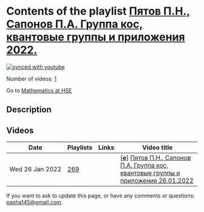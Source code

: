 # Contents of the playlist [Пятов П.Н., Сапонов П.А. Группа кос, квантовые группы и приложения 2022.](https://www.youtube.com/playlist?list=PLq3E5oubNNoCWZ2sDzDtH9qdSRnKKbs4r)

[![synced with youtube](https://img.shields.io/github/last-commit/mathphysschool/mathphysschool.github.io/autoupdate1?label=synced%20with%20youtube)](https://github.com/mathphysschool/mathphysschool.github.io/commits/autoupdate1)

Number of videos: [1](#videos)

Go to [Mathematics at HSE](../README.md)

## Description



## Videos

|Date|Playlists|Links|Video title|
|---|---|---|---|
| Wed&nbsp;26&nbsp;Jan&nbsp;2022 | [269](../playlists/269 "Пятов П.Н., Сапонов П.А. Группа кос, квантовые группы и приложения 2022.") |  | [[**e**](https://studio.youtube.com/video/ra_SpPnknrE/edit "Edit")] [Пятов П.Н., Сапонов П.А. Группа кос, квантовые группы и приложения 26.01.2022](https://www.youtube.com/watch?v=ra_SpPnknrE&list=PLq3E5oubNNoCWZ2sDzDtH9qdSRnKKbs4r) |


 If you want to ask to update this page, or have any comments or questions: <pasha145@gmail.com>.